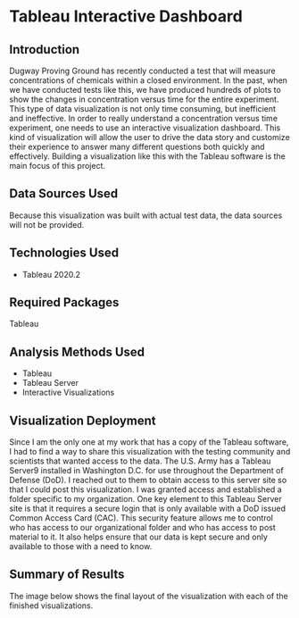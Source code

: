 # Tableau Interactive Dashboard  

## Introduction  
Dugway Proving Ground has recently conducted a test that will measure concentrations of chemicals within a closed environment.  In the past, when we have conducted tests like this, we have produced hundreds of plots to show the changes in concentration versus time for the entire experiment.  This type of data visualization is not only time consuming, but inefficient and ineffective.  In order to really understand a concentration versus time experiment, one needs to use an interactive visualization dashboard.  This kind of visualization will allow the user to drive the data story and customize their experience to answer many different questions both quickly and effectively.  Building a visualization like this with the Tableau software is the main focus of this project.  

## Data Sources Used  
Because this visualization was built with actual test data, the data sources will not be provided.  

## Technologies Used  
* Tableau 2020.2  

## Required Packages
Tableau  

## Analysis Methods Used  
* Tableau  
* Tableau Server  
* Interactive Visualizations  

## Visualization Deployment  
Since I am the only one at my work that has a copy of the Tableau software, I had to find a way to share this visualization with the testing community and scientists that wanted access to the data.  The U.S. Army has a Tableau Server9 installed in Washington D.C. for use throughout the Department of Defense (DoD).  I reached out to them to obtain access to this server site so that I could post this visualization.  I was granted access and established a folder specific to my organization.  One key element to this Tableau Server site is that it requires a secure login that is only available with a DoD issued Common Access Card (CAC).  This security feature allows me to control who has access to our organizational folder and who has access to post material to it.  It also helps ensure that our data is kept secure and only available to those with a need to know.  

## Summary of Results  
The image below shows the final layout of the visualization with each of the finished visualizations.
